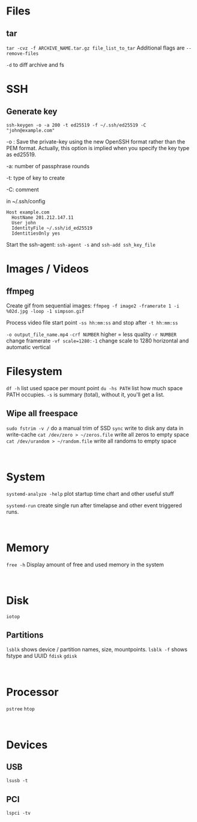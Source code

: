 # Files

## tar

`tar -cvz -f ARCHIVE_NAME.tar.gz file_list_to_tar`
Additional flags are `--remove-files`

`-d` to diff archive and fs

# SSH

## Generate key

`ssh-keygen -o -a 200 -t ed25519 -f ~/.ssh/ed25519 -C "john@example.com"`

-o : Save the private-key using the new OpenSSH format rather than the PEM
format. Actually, this option is implied when you specify the key type as
ed25519.

-a: number of passphrase rounds

-t: type of key to create

-C: comment

in ~/.ssh/config
```
Host example.com
  HostName 201.212.147.11
  User john
  IdentityFile ~/.ssh/id_ed25519
  IdentitiesOnly yes
```

Start the ssh-agent: `ssh-agent -s` and `ssh-add ssh_key_file`


# Images / Videos

## ffmpeg

Create gif from sequential images: `ffmpeg -f image2 -framerate 1 -i %02d.jpg -loop -1 simpson.gif`

Process video file start point `-ss hh:mm:ss` and stop after `-t hh:mm:ss`

`-o output_file_name.mp4`
`-crf NUMBER` higher = less quality
`-r NUMBER` change framerate
`-vf scale=1280:-1` change scale to 1280 horizontal and automatic vertical




# Filesystem

`df -h` list used space per mount point
`du -hs PATH` list how much space PATH occupies. `-s` is summary (total), without it, you'll get a list.

## Wipe all freespace

`sudo fstrim -v /` do a manual trim of SSD
`sync` write to disk any data in write-cache
`cat /dev/zero > ~/zeros.file` write all zeros to empty space
`cat /dev/urandom > ~/random.file` write all randoms to empty space


<br>

# System

`systemd-analyze -help` plot startup time chart and other useful stuff

`systemd-run` create single run after timelapse and other event triggered runs.

<br>

# Memory

`free -h` Display amount of free and used memory in the system

<br>

# Disk

`iotop`

## Partitions

`lsblk` shows device / partition names, size, mountpoints.
`lsblk -f` shows fstype and UUID
`fdisk`
`gdisk`

<br>

# Processor

`pstree`
`htop`


<br>

# Devices

## USB

`lsusb -t`

## PCI

`lspci -tv`
